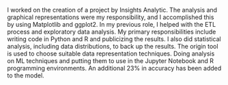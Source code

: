 I worked on the creation of a project by Insights Analytic. The analysis and graphical representations were my responsibility, and I accomplished this by using Matplotlib and ggplot2. In my previous role, I helped with the ETL process and exploratory data analysis. My primary responsibilities include writing code in Python and R and publicizing the results. I also did statistical analysis, including data distributions, to back up the results.
The origin tool is used to choose suitable data representation techniques.
Doing analysis on ML techniques and putting them to use in the Jupyter Notebook and R programming environments. An additional 23% in accuracy has been added to the model.
